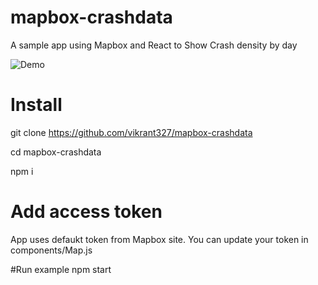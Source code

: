 # mapbox-crashdata
A sample app using Mapbox and React to Show Crash density by day

![Demo](https://user-images.githubusercontent.com/6988224/104153331-b702f400-53a7-11eb-85d5-ebba2942ed5d.gif)


# Install
git clone https://github.com/vikrant327/mapbox-crashdata 

cd mapbox-crashdata

npm i

# Add access token
App uses defaukt token from Mapbox site. You can update your token in components/Map.js 

#Run example
npm start

